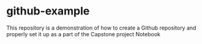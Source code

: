 # github-example
This repository is a demonstration of how to create a Github repository and properly set it up as a part of the Capstone project Notebook
